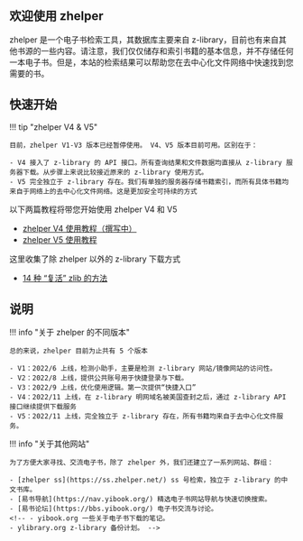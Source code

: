 ## 欢迎使用 zhelper

zhelper 是一个电子书检索工具，其数据库主要来自 z-library，目前也有来自其他书源的一些内容。请注意，我们仅仅储存和索引书籍的基本信息，并不存储任何一本电子书。但是，本站的检索结果可以帮助您在去中心化文件网络中快速找到您需要的书。

## 快速开始


!!! tip "zhelper V4 & V5"

    目前，zhelper V1-V3 版本已经暂停使用。 V4、V5 版本目前可用。区别在于：

    - V4 接入了 z-library 的 API 接口。所有查询结果和文件数据均直接从 z-library 服务器下载。从步骤上来说比较接近原来的 z-library 使用方式。
    - V5 完全独立于 z-library 存在。我们有单独的服务器存储书籍索引，而所有具体书籍均来自于网络上的去中心化文件网络。这是更加安全可持续的方式


以下两篇教程将带您开始使用 zhelper V4 和 V5

- [zhelper V4 使用教程（撰写中）](/v4)
- [zhelper V5 使用教程](/v5)

这里收集了除 zhelper 以外的 z-library 下载方式

- [14 种 “复活” zlib 的方法](https://bbs.yibook.org/d/381-z-library-shi-yong-jiao-cheng-hui-zong-zheng-ji-jiao-cheng-zhong/9)

## 说明

!!! info "关于 zhelper 的不同版本"

    总的来说，zhelper 目前为止共有 5 个版本

    - V1：2022/6 上线，检测小助手，主要是检测 z-library 网站/镜像网站的访问性。
    - V2：2022/8 上线，提供公共账号用于快捷登录与下载。
    - V3：2022/9 上线，优化使用逻辑。第一次提供“快捷入口”
    - V4：2022/11 上线，在 z-library 明网域名被美国查封之后，通过 z-library API 接口继续提供下载服务
    - V5：2022/11 上线，完全独立于 z-library 存在，所有书籍均来自于去中心化文件服务。

!!! info "关于其他网站"

    为了方便大家寻找、交流电子书，除了 zhelper 外，我们还建立了一系列网站、群组：

    - [zhelper ss](https://ss.zhelper.net/) ss 号检索，独立于 z-library 的中文书库。
    - [易书导航](https://nav.yibook.org/) 精选电子书网站导航与快速切换搜索。
    - [易书论坛](https://bbs.yibook.org/) 电子书交流与讨论。
    <!-- - yibook.org 一些关于电子书下载的笔记。
    - ylibrary.org z-library 备份计划。 -->